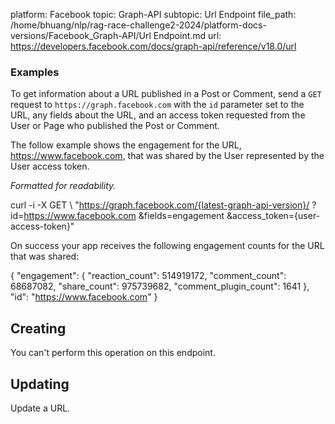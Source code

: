 platform: Facebook
topic: Graph-API
subtopic: Url Endpoint
file_path: /home/bhuang/nlp/rag-race-challenge2-2024/platform-docs-versions/Facebook_Graph-API/Url Endpoint.md
url: https://developers.facebook.com/docs/graph-api/reference/v18.0/url

### Examples

To get information about a URL published in a Post or Comment, send a `GET` request to `https://graph.facebook.com` with the `id` parameter set to the URL, any fields about the URL, and an access token requested from the User or Page who published the Post or Comment.

The follow example shows the engagement for the URL, https://www.facebook.com, that was shared by the User represented by the User access token.

_Formatted for readability._

curl -i -X GET \\
 "https://graph.facebook.com/{latest-graph-api-version}/
    ?id=https://www.facebook.com
    &fields=engagement
    &access\_token={user-access-token}"

On success your app receives the following engagement counts for the URL that was shared:

{
  "engagement": {
    "reaction\_count": 514919172,
    "comment\_count": 68687082,
    "share\_count": 975739682,
    "comment\_plugin\_count": 1641
  },
  "id": "https://www.facebook.com"
}

## Creating

You can't perform this operation on this endpoint.

## Updating

Update a URL.